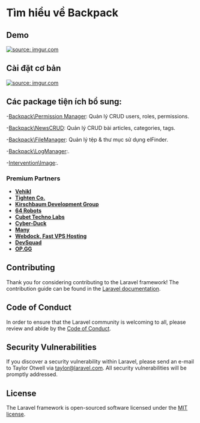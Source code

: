# Tìm hiểu về Backpack


## Demo

<a href="https://imgur.com/KV6znvl"><img src="https://i.imgur.com/KV6znvl.png?2" title="source: imgur.com" /></a>

## Cài đặt cơ bản
<a href="https://imgur.com/e7DDTvC"><img src="https://i.imgur.com/e7DDTvC.png?1" title="source: imgur.com" /></a>

## Các package tiện ích bổ sung:
-[Backpack\Permission Manager](https://github.com/Laravel-Backpack/PermissionManager): Quản lý CRUD users, roles, permissions.

-[Backpack\NewsCRUD](https://github.com/Laravel-Backpack/NewsCRUD): Quản lý CRUD bài articles, categories, tags.

-[Backpack\FileManager](https://github.com/Laravel-Backpack/FileManager): Quản lý tệp & thư mục sử dụng elFinder.

-[Backpack\LogManager](https://github.com/Laravel-Backpack/LogManager):.

-[Intervention\Image](https://github.com/Intervention/image):.
### Premium Partners

- **[Vehikl](https://vehikl.com/)**
- **[Tighten Co.](https://tighten.co)**
- **[Kirschbaum Development Group](https://kirschbaumdevelopment.com)**
- **[64 Robots](https://64robots.com)**
- **[Cubet Techno Labs](https://cubettech.com)**
- **[Cyber-Duck](https://cyber-duck.co.uk)**
- **[Many](https://www.many.co.uk)**
- **[Webdock, Fast VPS Hosting](https://www.webdock.io/en)**
- **[DevSquad](https://devsquad.com)**
- **[OP.GG](https://op.gg)**

## Contributing

Thank you for considering contributing to the Laravel framework! The contribution guide can be found in the [Laravel documentation](https://laravel.com/docs/contributions).

## Code of Conduct

In order to ensure that the Laravel community is welcoming to all, please review and abide by the [Code of Conduct](https://laravel.com/docs/contributions#code-of-conduct).

## Security Vulnerabilities

If you discover a security vulnerability within Laravel, please send an e-mail to Taylor Otwell via [taylor@laravel.com](mailto:taylor@laravel.com). All security vulnerabilities will be promptly addressed.

## License

The Laravel framework is open-sourced software licensed under the [MIT license](https://opensource.org/licenses/MIT).
